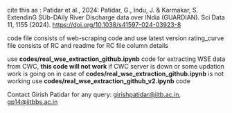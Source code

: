 cite this as : Patidar et al., 2024: Patidar, G., Indu, J. & Karmakar, S. ExtendinG SUb-DAily River Discharge data over INdia (GUARDIAN). Sci Data 11, 1155 (2024). https://doi.org/10.1038/s41597-024-03923-8

code file consists of web-scraping code and use latest version
rating_curve file consists of RC and readme for RC file column details



use **codes/real_wse_extraction_github.ipynb** code for extracting WSE data from CWC, **this code will not work** if CWC server is down or some updation work is going on 
in case of **codes/real_wse_extraction_github.ipynb** is not working use **codes/real_wse_extraction_github_v2.ipynb** code


Contact Girish Patidar for any query: girishpatidar@iitb.ac.in, gp14@iitbbs.ac.in
